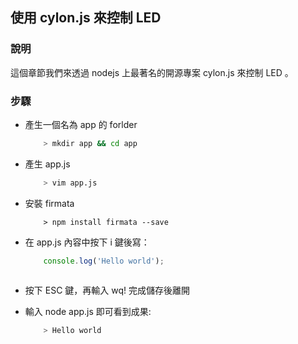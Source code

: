 ## 使用 cylon.js 來控制 LED

### 說明

這個章節我們來透過 nodejs 上最著名的開源專案 cylon.js 來控制 LED 。



### 步驟

* 產生一個名為 app 的 forlder
    ``` bash
        > mkdir app && cd app
    ```

* 產生 app.js 
    ``` bash
        > vim app.js
    ```
    
* 安裝 firmata
    ```
        > npm install firmata --save
    ```
    
* 在 app.js 內容中按下 i 鍵後寫：
    ``` js
        console.log('Hello world');
        
    ```
* 按下 ESC 鍵，再輸入 wq! 完成儲存後離開
* 輸入 node app.js 即可看到成果:
    ``` bash
        > Hello world
    ```

    

        

    